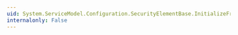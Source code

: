 ```yaml
---
uid: System.ServiceModel.Configuration.SecurityElementBase.InitializeFrom(System.ServiceModel.Channels.BindingElement)
internalonly: False
---
```

